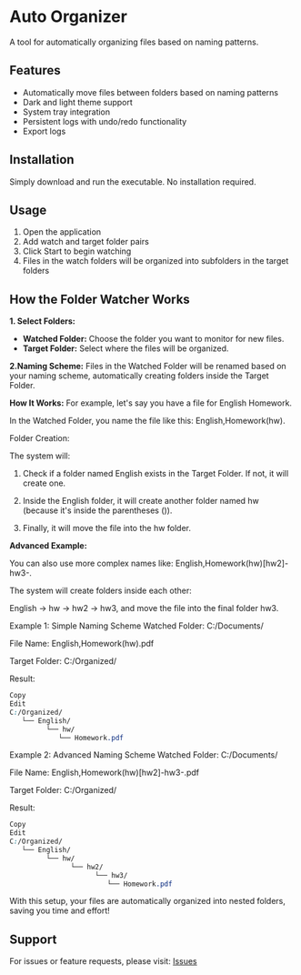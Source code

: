 # Auto Organizer

A tool for automatically organizing files based on naming patterns.

## Features
- Automatically move files between folders based on naming patterns
- Dark and light theme support
- System tray integration
- Persistent logs with undo/redo functionality
- Export logs

## Installation
Simply download and run the executable. No installation required.

## Usage
1. Open the application
2. Add watch and target folder pairs
3. Click Start to begin watching
4. Files in the watch folders will be organized into subfolders in the target folders

## How the Folder Watcher Works
**1. Select Folders:**
* **Watched Folder:** Choose the folder you want to monitor for new files.
* **Target Folder:** Select where the files will be organized.

**2.Naming Scheme:**
Files in the Watched Folder will be renamed based on your naming scheme, automatically creating folders inside the Target Folder.

**How It Works:**
For example, let's say you have a file for English Homework.

In the Watched Folder, you name the file like this: English,Homework(hw).

Folder Creation:

The system will:

1. Check if a folder named English exists in the Target Folder. If not, it will create one.

2. Inside the English folder, it will create another folder named hw (because it's inside the parentheses ()).

3. Finally, it will move the file into the hw folder.

**Advanced Example:**

You can also use more complex names like: English,Homework(hw)[hw2]-hw3-.

The system will create folders inside each other:

English → hw → hw2 → hw3, and move the file into the final folder hw3.

Example 1: Simple Naming Scheme
Watched Folder: C:/Documents/

File Name: English,Homework(hw).pdf

Target Folder: C:/Organized/

Result:

```css
Copy
Edit
C:/Organized/
   └── English/
         └── hw/
            └── Homework.pdf
```
Example 2: Advanced Naming Scheme
Watched Folder: C:/Documents/

File Name: English,Homework(hw)[hw2]-hw3-.pdf

Target Folder: C:/Organized/

Result:

```css
Copy
Edit
C:/Organized/
   └── English/
         └── hw/
               └── hw2/
                     └── hw3/
                        └── Homework.pdf
```
With this setup, your files are automatically organized into nested folders, saving you time and effort!

## Support
For issues or feature requests, please visit:
[Issues](https://github.com/EyadElshaer/Auto-Organize/issues)

